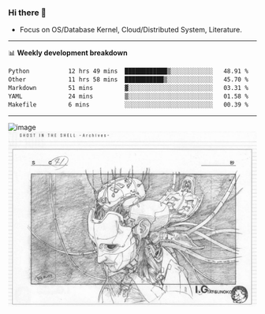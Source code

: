 ### Hi there 👋
<!-- * Daily Meditation via Leetcode/Competitive-Programming. -->
* Focus on OS/Database Kernel, Cloud/Distributed System, Literature.

-------

📊 **Weekly development breakdown**
<!--START_SECTION:waka-->

```txt
Python           12 hrs 49 mins  ████████████▒░░░░░░░░░░░░   48.91 %
Other            11 hrs 58 mins  ███████████▒░░░░░░░░░░░░░   45.70 %
Markdown         51 mins         ▓░░░░░░░░░░░░░░░░░░░░░░░░   03.31 %
YAML             24 mins         ▒░░░░░░░░░░░░░░░░░░░░░░░░   01.58 %
Makefile         6 mins          ░░░░░░░░░░░░░░░░░░░░░░░░░   00.39 %
```

<!--END_SECTION:waka-->

-------

<!-- [![Leetcode Stats](https://leetcard.jacoblin.cool/hzhang413?font=Fira+Mono)](https://leetcode.com/fxrc) -->
![image](./cyberpunk-ghost-in-the-shell.gif)
![image](./gis-archive.png)
